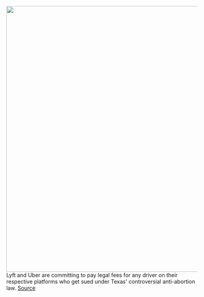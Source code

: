 <img src='https://cdn.vox-cdn.com/thumbor/syh9qBFnV52IaA2WLF2t1zKaHkY=/0x0:2040x1360/1200x800/filters:focal(857x517:1183x843)/cdn.vox-cdn.com/uploads/chorus_image/image/69815469/akrales_181010_3013_0065.0.jpg' width='700px' /><br/>
Lyft and Uber are committing to pay legal fees for any driver on their respective platforms who get sued under Texas' controversial anti-abortion law.
<a href='https://www.theverge.com/22656392/lyft-uber-legal-fees-drivers-lawsuit-texas-sb8-abortion-law'> Source <a/>